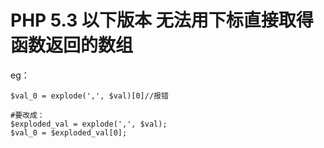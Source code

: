 # PHP 5.3 以下版本 无法用下标直接取得函数返回的数组

eg：

```
$val_0 = explode(',', $val)[0]//报错

#要改成：
$exploded_val = explode(',', $val);
$val_0 = $exploded_val[0];
```
